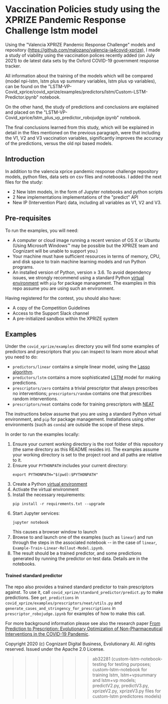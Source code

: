 # Vaccination Policies study using the XPRIZE Pandemic Response Challenge lstm model

Using the "Valencia XPRIZE Pandemic Response Challenge" models and repository (https://github.com/malozano/valencia-ia4covid-xprize), I made a study of viability using the vaccination polices recently added (on July 2021) to de latest data sets by the Oxford COVID-19 government response tracker.

All information about the training of the models which will be compared (model npi-lstm, lstm plus vp summary variables, lstm plus vp variables), can be found on the "LSTM-VP-Covid_xprice/covid_xprize/examples/predictors/lstm/Custom-LSTM-Predictor.ipynb" notebook.

On the other hand, the study of predictions and conclusions are explained and placed on the "LSTM-VP-Covid_xprice/lstm_plus_vp_predictor_robojudge.ipynb" notebook.

The final conclusions learned from this study, which will be explained in detail in the files mentioned on the previous paragraph, were that including the V1, V2 and V3 vaccination variables, significantly improves the accuracy of the predictions, versus the old npi based models. 

## Introduction

In addition to the valencia xprice pandemic response challenge repository models, python files, data sets on csv files and notebooks. I added the next files for the study:
* 2 New lstm models, in the form of Jupyter notebooks and python scripts
* 2 New implementations implementations of the "predict" API
* New IP (Intervention Plan) data, including all variables as V1, V2 and V3. 

## Pre-requisites
To run the examples, you will need:
* A computer or cloud image running a recent version of OS X or Ubuntu (Using Microsoft Windows™ may be possible but
the XPRIZE team and Cognizant will be unable to support you.) 
* Your machine must have sufficient resources in terms of memory, CPU, and disk space to train machine learning models 
and run Python programs.
* An installed version of Python, version ≥ 3.6. To avoid dependency issues, we strongly recommend using a standard Python [virtual environment](https://docs.python.org/3/tutorial/venv.html) with `pip` for package management. The examples in this repo assume you are using such an environment.

Having registered for the contest, you should also have:
* A copy of the Competition Guidelines
* Access to the Support Slack channel
* A pre-initialized sandbox within the XPRIZE system

## Examples
Under the `covid_xprize/examples` directory you will find some examples of predictors and prescriptors that you can 
inspect to learn more about what you need to do:
* `predictors/linear` contains a simple linear model, using the 
[Lasso algorithm](https://en.wikipedia.org/wiki/Lasso_(statistics)).
* `predictors/lstm` contains a more sophisticated [LSTM](https://en.wikipedia.org/wiki/Long_short-term_memory) 
model for making predictions.
* `prescriptors/zero` contains a trivial prescriptor that always prescribes no interventions; 
`prescriptors/random` contains one that prescribes random interventions.
* `prescriptors/neat` contains code for training prescriptors with [NEAT](https://en.wikipedia.org/wiki/Neuroevolution_of_augmenting_topologies)
 
The instructions below assume that you are using a standard Python virtual environment, and `pip` for package 
management. Installations using other environments (such as `conda`) are outside the scope of these steps.

In order to run the examples locally:
1. Ensure your current working directory is the root folder of this repository (the same directory as this README 
resides in). The examples assume your working directory is set to the project root and all paths are relative to 
it.
1. Ensure your `PYTHONPATH` includes your current directory:
    ```shell script
    export PYTHONPATH="$(pwd):$PYTHONPATH"
    ```
1. Create a Python [virtual environment](https://docs.python.org/3/tutorial/venv.html)
1. Activate the virtual environment
1. Install the necessary requirements:
    ```shell script
    pip install -r requirements.txt --upgrade
    ```    
1. Start Jupyter services:
    ```shell script
    jupyter notebook
    ```
    This causes a browser window to launch
1.  Browse to and launch one of the examples (such as `linear`) and run through the steps in the associated 
notebook -- in the case of `linear`, `Example-Train-Linear-Rollout-Model.ipynb`.
1. The result should be a trained predictor, and some predictions generated by running the predictor on test data. 
Details are in the notebooks.

#### Trained standard predictor

The repo also provides a trained standard predictor to train prescriptors against.
To use it, call `covid_xprize/standard_predictor/predict.py` to make predictions.
See `get_predictions` in `covid_xprize/examples/prescriptors/neat/utils.py` and
`generate_cases_and_stringency_for_prescriptions` in `prescriptor_robojudge.ipynb`
for examples of how to make this call.

For more background information please see also the research paper 
[From Prediction to Prescription: Evolutionary Optimization of Non-Pharmaceutical Interventions in the COVID-19 Pandemic](http://nn.cs.utexas.edu/?miikkulainen:ieeetec21). 

Copyright 2020 (c) Cognizant Digital Business, Evolutionary AI. All rights reserved. Issued under the Apache 2.0 License.
>>>>>>> ab32281 (custom-lstm-notebook-testing for testing purposes; custom-lstm-notebook for training lstm, lstm+vpsummary and lstm+vp models; predictV2.py, predictV3.py, xprizeV2.py, xprizeV3.py files for custom-lstm predictores models)
